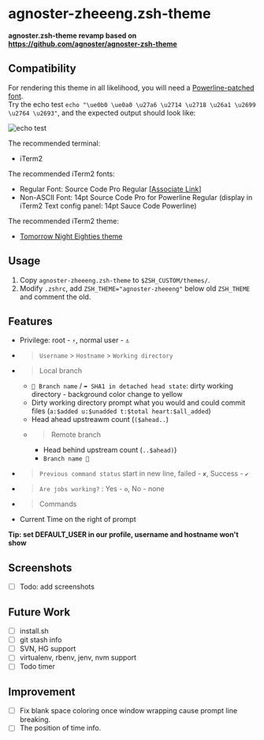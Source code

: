 # agnoster-zheeeng.zsh-theme
**agnoster.zsh-theme revamp based on <https://github.com/agnoster/agnoster-zsh-theme>**

## Compatibility

For rendering this theme in all likelihood, you will need a [Powerline-patched font](https://gist.github.com/1595572).  
Try the echo test `echo "\ue0b0 \ue0a0 \u27a6 \u2714 \u2718 \u26a1 \u2699 \u2764 \u2693"`, and the expected output should look like:

![echo test](https://cloud.githubusercontent.com/assets/1303154/10761357/fce30812-7cfb-11e5-8ece-b4f7039338a7.png)

The recommended terminal:  
* iTerm2

The recommended iTerm2 fonts:  
* Regular Font: Source Code Pro Regular [[Associate Link](https://github.com/adobe-fonts/source-code-pro)]
* Non-ASCII Font: 14pt Source Code Pro for Powerline Regular (display in iTerm2 Text config panel: 14pt Sauce Code Powerline)

The recommended iTerm2 theme:  
* [Tomorrow Night Eighties theme](https://github.com/chriskempson/tomorrow-theme/tree/master/iTerm2)

## Usage

1. Copy `agnoster-zheeeng.zsh-theme` to `$ZSH_CUSTOM/themes/`.
2. Modify `.zshrc`, add `ZSH_THEME="agnoster-zheeeng"` below old `ZSH_THEME` and comment the old.

## Features

* Privilege: root - `⚡`, normal user - `⚓`
* > `Username` > `Hostname` > `Working directory`
* > Local branch
  * ` Branch name` / `➦ SHA1 in detached head state`: dirty working directory - background color change to yellow
  * Dirty working directory prompt what you would and could commit files (`a:$added u:$unadded t:$total heart:$all_added`)
  * Head ahead upstreawm count (`($ahead..`)
  * > Remote branch
    * Head behind upstream count (`..$ahead)`)
    * `Branch name `
* > `Previous command status` start in new line, failed - `✘`, Success - `✔`
* > `Are jobs working?` : Yes - `⚙`, No - none
* > Commands
* Current Time on the right of prompt

**Tip: set DEFAULT_USER in our profile, username and hostname won't show**

## Screenshots

- [ ] Todo: add screenshots

## Future Work

- [ ] install.sh
- [ ] git stash info
- [ ] SVN, HG support
- [ ] virtualenv, rbenv, jenv, nvm support
- [ ] Todo timer

## Improvement

- [ ] Fix blank space coloring once window wrapping cause prompt line breaking.
- [ ] The position of time info.
